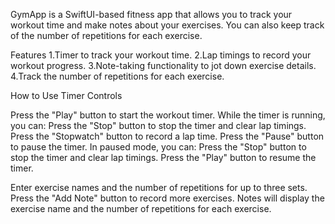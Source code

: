 GymApp is a SwiftUI-based fitness app that allows you to track your workout time and make notes about your exercises. You can also keep track of the number of repetitions for each exercise.

Features
1.Timer to track your workout time.
2.Lap timings to record your workout progress.
3.Note-taking functionality to jot down exercise details.
4.Track the number of repetitions for each exercise.

How to Use
Timer Controls

Press the "Play" button to start the workout timer.
While the timer is running, you can:
Press the "Stop" button to stop the timer and clear lap timings.
Press the "Stopwatch" button to record a lap time.
Press the "Pause" button to pause the timer.
In paused mode, you can:
Press the "Stop" button to stop the timer and clear lap timings.
Press the "Play" button to resume the timer.

Enter exercise names and the number of repetitions for up to three sets.
Press the "Add Note" button to record more exercises.
Notes will display the exercise name and the number of repetitions for each exercise.
